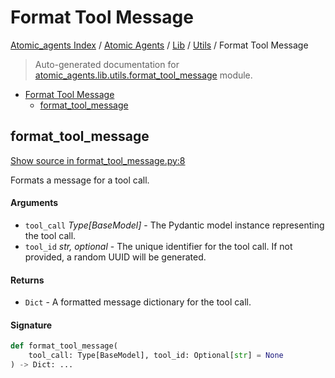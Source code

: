 # Format Tool Message

[Atomic_agents Index](../../../README.md#atomic_agents-index) / [Atomic Agents](../../index.md#atomic-agents) / [Lib](../index.md#lib) / [Utils](./index.md#utils) / Format Tool Message

> Auto-generated documentation for [atomic_agents.lib.utils.format_tool_message](../../../../../atomic_agents/lib/utils/format_tool_message.py) module.

- [Format Tool Message](#format-tool-message)
  - [format_tool_message](#format_tool_message)

## format_tool_message

[Show source in format_tool_message.py:8](../../../../../atomic_agents/lib/utils/format_tool_message.py#L8)

Formats a message for a tool call.

#### Arguments

- `tool_call` *Type[BaseModel]* - The Pydantic model instance representing the tool call.
- `tool_id` *str, optional* - The unique identifier for the tool call. If not provided, a random UUID will be generated.

#### Returns

- `Dict` - A formatted message dictionary for the tool call.

#### Signature

```python
def format_tool_message(
    tool_call: Type[BaseModel], tool_id: Optional[str] = None
) -> Dict: ...
```